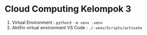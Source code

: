 # Cloud Computing Kelompok 3

1. Virtual Environment : `python3 -m venv .venv`
2. Aktifin virtual environment VS Code : `./.venv/Scripts/activate`
